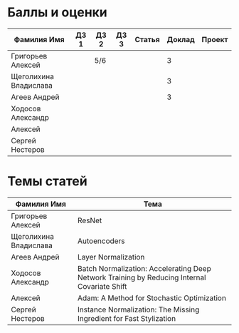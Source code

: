 # Баллы и оценки

| Фамилия Имя | ДЗ 1 |  ДЗ 2 | ДЗ 3 | Статья | Доклад  | Проект | 
|--|--|--|--|--|--|--|
| Григорьев Алексей |  | 5/6 |  |  | 3 |  |
| Щеголихина Владислава |  |  |  |  | 3 |  |
| Агеев Андрей  |  |  |  |  | 3 |  |
| Ходосов Александр  |  |  |  |  |  |  |
|  Алексей |  |  |  |  |  |  |
| Сергей Нестеров |  |  |  |  |  |  |

# Темы статей

| Фамилия Имя | Тема | 
|--|--|
| Григорьев Алексей | ResNet | 
| Щеголихина Владислава | Autoencoders  |
| Агеев Андрей  | Layer Normalization | 
| Ходосов Александр  | Batch Normalization: Accelerating Deep Network Training by Reducing Internal Covariate Shift |
|  Алексей | Adam: A Method for Stochastic Optimization | 
| Сергей Нестеров | Instance Normalization: The Missing Ingredient for Fast Stylization | 
